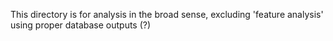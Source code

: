 This directory is for analysis in the broad sense, excluding 'feature analysis' using proper database outputs (?)
